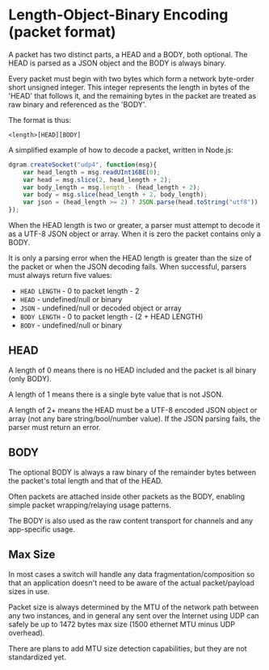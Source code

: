# Length-Object-Binary Encoding (packet format)

A packet has two distinct parts, a HEAD and a BODY, both optional. The HEAD is parsed as a JSON object and the BODY is always binary. 

Every packet must begin with two bytes which form a network byte-order short unsigned integer. This integer represents the length in bytes of the 'HEAD' that follows it, and the remaining bytes in the packet are treated as raw binary and referenced as the 'BODY'.

The format is thus:

    <length>[HEAD][BODY]

A simplified example of how to decode a packet, written in Node.js:

```js
dgram.createSocket("udp4", function(msg){
    var head_length = msg.readUInt16BE(0);
    var head = msg.slice(2, head_length + 2);
    var body_length = msg.length - (head_length + 2);
    var body = msg.slice(head_length + 2, body_length);
    var json = (head_length >= 2) ? JSON.parse(head.toString("utf8")) : undefined;
});
```

When the HEAD length is two or greater, a parser must attempt to decode it as a UTF-8 JSON object or array.  When it is zero the packet contains only a BODY.

It is only a parsing error when the HEAD length is greater than the size of the packet or when the JSON decoding fails.  When successful, parsers must always return five values:

* `HEAD LENGTH` - 0 to packet length - 2
* `HEAD` - undefined/null or binary
* `JSON` - undefined/null or decoded object or array
* `BODY LENGTH` - 0 to packet length - (2 + HEAD LENGTH)
* `BODY` - undefined/null or binary


## HEAD

A length of 0 means there is no HEAD included and the packet is all binary (only BODY).

A length of 1 means there is a single byte value that is not JSON.

A length of 2+ means the HEAD must be a UTF-8 encoded JSON object or array (not any bare string/bool/number value).  If the JSON parsing fails, the parser must return an error.

## BODY

The optional BODY is always a raw binary of the remainder bytes between the packet's total length and that of the HEAD. 

Often packets are attached inside other packets as the BODY, enabling simple packet wrapping/relaying usage patterns.

The BODY is also used as the raw content transport for channels and any app-specific usage.

## Max Size

In most cases a switch will handle any data fragmentation/composition so that an application doesn't need to be aware of the actual packet/payload sizes in use.

Packet size is always determined by the MTU of the network path between any two instances, and in general any sent over the Internet using UDP can safely be up to 1472 bytes max size (1500 ethernet MTU minus UDP overhead).  

There are plans to add MTU size detection capabilities, but they are not standardized yet.
